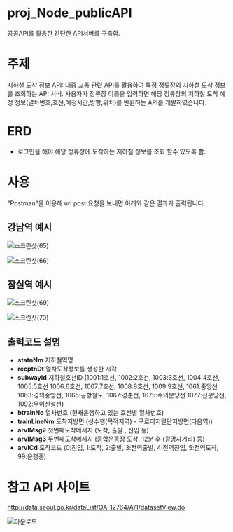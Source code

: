 # proj_Node_publicAPI
공공API를 활용한 간단한 API서버를 구축함.



# 주제
지하철 도착 정보 API: 대중 교통 관련 API를 활용하여 특정 정류장의 지하철 도착 정보를 조회하는 API 서버.
사용자가 정류장 이름을 입력하면 해당 정류장의 지하철 도착 예정 정보(열차번호,호선,예정시간,방향,위치)를 반환하는 API를 개발하였습니다.



# ERD 
- 로그인을 해야 해당 정류장에 도착하는 지하철 정보를 조회 할수 있도록 함.


# 사용
"Postman"을 이용해 url post 요청을 보내면 아래와 같은 결과가 출력됩니다.

## 강남역 예시
![스크린샷(65)](https://github.com/kimYHgit/proj_Node_publicAPI/assets/130536070/18248087-7703-48a7-8278-793452ef1bc7)

![스크린샷(66)](https://github.com/kimYHgit/proj_Node_publicAPI/assets/130536070/113f1eb7-2d2f-42e6-b0ba-667a1b499df3)



## 잠실역 예시
![스크린샷(69)](https://github.com/kimYHgit/proj_Node_publicAPI/assets/130536070/e6ca58c1-8c25-424c-9843-8b32470fe40c)


![스크린샷(70)](https://github.com/kimYHgit/proj_Node_publicAPI/assets/130536070/470dad15-02ef-4a65-8552-11689e271830)


## 출력코드 설명
- **statnNm**	  지하철역명
- **recptnDt**	열차도착정보를 생성한 시각
- **subwayId**	지하철호선ID 		(1001:1호선, 1002:2호선, 1003:3호선, 1004:4호선, 1005:5호선 1006:6호선, 1007:7호선, 1008:8호선, 1009:9호선, 1061:중앙선1063:경의중앙선,                               1065:공항철도, 1067:경춘선, 1075:수의분당선 1077:신분당선, 1092:우이신설선)
- **btrainNo**	  열차번호 			(현재운행하고 있는 호선별 열차번호)
- **trainLineNm**	 도착지방면  	(성수행(목적지역) - 구로디지털단지방면(다음역))
- **arvlMsg2**	  첫번째도착메세지  		(도착, 출발 , 진입 등)
- **arvlMsg3**	  두번째도착메세지		(종합운동장 도착, 12분 후 (광명사거리) 등)
- **arvlCd**	    도착코드			(0:진입, 1:도착, 2:출발, 3:전역출발, 4:전역진입, 5:전역도착, 99:운행중)




# 참고 API 사이트
http://data.seoul.go.kr/dataList/OA-12764/A/1/datasetView.do




![다운로드](https://github.com/kimYHgit/proj_Node_publicAPI/assets/130536070/c6c7a2e3-c2d4-46d1-b3ca-5ca5cc91eae8)


